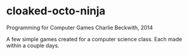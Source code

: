 cloaked-octo-ninja
==================

Programming for Computer Games
Charlie Beckwith, 2014 

A few simple games created for a computer science class. Each made within a couple days. 
